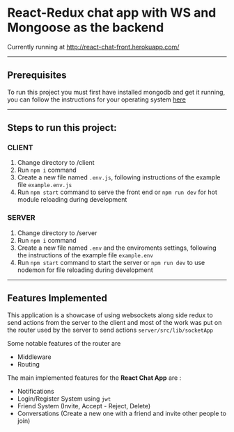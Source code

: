 # React-Redux chat app with WS and Mongoose as the backend

Currently running at http://react-chat-front.herokuapp.com/

<hr/>

## Prerequisites

To run this project you must first have installed mongodb and get it running, you can follow the instructions for your operating system [here](https://docs.mongodb.com/manual/installation/)

<hr/>

## Steps to run this project:

### CLIENT
1. Change directory to /client
2. Run `npm i` command
3. Create a new file named `.env.js`, following instructions of the example file `example.env.js`
4. Run `npm start` command to serve the front end or `npm run dev` for hot module reloading during development

### SERVER
1. Change directory to /server
2. Run `npm i` command
3. Create a new file named `.env` and the enviroments settings, following the instructions of the example file `example.env`
4. Run `npm start` command to start the server or `npm run dev` to use nodemon for file reloading during development


<hr/>

## Features Implemented

This application is a showcase of using websockets along side 
redux to send actions from the server to the client and most of the work was put on the router used by the server to send actions `server/src/lib/socketApp`

Some notable features of the router are 

* Middleware
* Routing 

The main implemented features for the **React Chat App** are : 

* Notifications
* Login/Register System using `jwt`
* Friend System (Invite, Accept - Reject, Delete)
* Conversations (Create a new one with a friend and invite other people to join)
